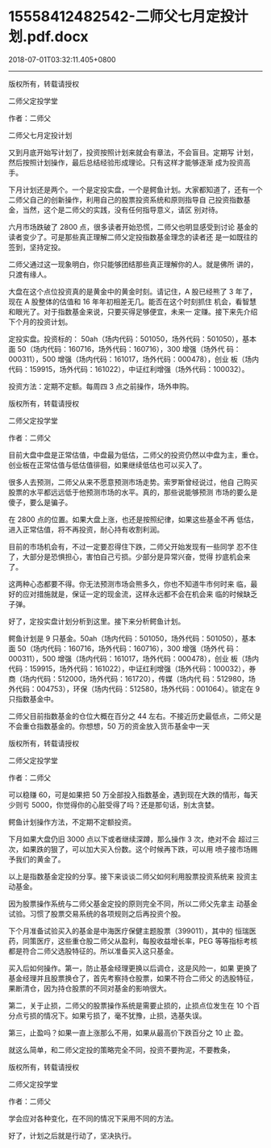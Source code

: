 # 15558412482542-二师父七月定投计划.pdf.docx

2018-07-01T03:32:11.405+0800

----

版权所有，转载请授权

二师父定投学堂

作者：二师父

二师父七月定投计划 

又到月底开始写计划了，投资按照计划来就会有章法，不会盲目。定期写 计划，然后按照计划操作，最后总结经验形成理论。只有这样才能够逐渐 成为投资高手。 

下月计划还是两个。一个是定投实盘，一个是鳄鱼计划。大家都知道了，还有一个二师父自己的创新操作，利用自己的股票投资系统和原则指导自 己投资指数基金，当然，这个是二师父的实践，没有任何指导意义，请区 别对待。 

六月市场跌破了 2800 点，很多读者开始恐慌，二师父也明显感受到讨论 基金的读者变少了。可是那些真正理解二师父定投指数基金理念的读者还 是一如既往的签到，坚持定投。 

二师父通过这一现象明白，你只能够团结那些真正理解你的人。就是佛所 讲的，只渡有缘人。 

大盘在这个点位投资真的是黄金中的黄金时刻。请记住，A 股已经熊了 3 年了，现在 A 股整体的估值和 16 年年初相差无几。能否在这个时刻抓住 机会，看智慧和眼光了。对于指数基金来说，只要买得足够便宜，未来一 定赚。接下来先介绍下个月的投资计划。 

定投实盘。投资标的： 50ah（场内代码：501050，场外代码：501050），基本面 50（场内代码：160716，场外代码：160716），300 增强（场外代 码：000311），500 增强（场内代码：161017，场外代码：000478），创业 板（场内代码：159915，场外代码：161022），中证红利增强（场外代码：100032）。 

投资方法：定期不定额。每周四 3 点之前操作，场外申购。 

版权所有，转载请授权

二师父定投学堂

作者：二师父

目前大盘中盘是正常估值，中盘最为低估，二师父的投资仍然以中盘为主，重仓。创业板在正常估值与低估值徘徊，如果继续低估也可以买入了。 

很多人去预测，二师父从来不愿意预测市场走势。索罗斯曾经说过，他自 己购买股票的水平都远远低于他预测市场的水平。真的，那些说能够预测 市场的要么是傻子，要么是骗子。 

在 2800 点的位置。如果大盘上涨，也还是按照纪律，如果这些基金不再 低估，进入正常估值，将不再投资，耐心持有收割利润。 

目前的市场机会有，不过一定要忍得住下跌，二师父开始发现有一些同学 忍不住了，大部分是恐惧担心，害怕自己亏损。少部分是异常兴奋，觉得 抄底机会来了。 

这两种心态都要不得。你无法预测市场会熊多久，你也不知道牛市何时来 临，最好的应对措施就是，保证一定的现金流，这样永远都不会在机会来 临的时候缺乏子弹。 

好了，定投实盘计划分析到这里。接下来分析鳄鱼计划。 

鳄鱼计划是 9 只基金。50ah（场内代码：501050，场外代码：501050），基本面 50（场内代码：160716，场外代码：160716），300 增强（场外代 码：000311），500 增强（场内代码：161017，场外代码：000478），创业 板（场内代码：159915，场外代码：161022），中证红利增强（场外代码：100032），券商（场内代码：512000，场外代码：161720），传媒（场内代 码：512980，场外代码：004753），环保（场内代码：512580，场外代码：001064）。锁定在 9 只指数基金中。 

二师父目前指数基金的仓位大概在百分之 44 左右。不接近历史最低点，二师父是不会重仓指数基金的。你想想，50 万的资金放入货币基金中一天

版权所有，转载请授权

二师父定投学堂

作者：二师父

可以稳赚 60，可是如果把 50 万全部投入指数基金，遇到现在大跌的情形，每天少则亏 5000，你觉得你的心脏受得了吗？还是那句话，别太贪婪。 

鳄鱼计划操作方法，不定期不定额投资。 

下月如果大盘仍旧 3000 点以下或者继续深蹲，那么操作 3 次，绝对不会 超过三次，如果跌的狠了，可以加大买入份数。这个时候再下跌，可以用 喷子接市场赐予我们的黄金了。 

以上是指数基金定投的分享。接下来谈谈二师父如何利用股票投资系统来 投资主动基金。 

因为股票操作系统与二师父基金定投的原则完全不同，所以二师父先拿主 动基金试验。习惯了股票交易系统的各项规则之后再投资个股。 

下个月准备试验买入的基金是中海医疗保健主题股票（399011），其中的 恒瑞医药，同策医疗，这些重仓股二师父从盈利，每股收益增长率，PEG 等等指标考核都是符合二师父选股特征的。所以准备买入这只基金。 

买入后如何操作。第一，防止基金经理更换以后调仓，这是风险一，如果 更换了基金经理并且股票换仓了，首先考察持仓股票，如果不符合二师父 的选股特征，果断清仓，因为持仓股票的不同对基金的影响很大。 

第二，关于止损，二师父的股票操作系统是需要止损的，止损点位发生在 10 个百分点亏损的情况下。如果亏损了，毫不犹豫，止损，选基失误。 

第三，止盈吗？如果一直上涨那么不用，如果从最高价下跌百分之 10 止 盈。 

就这么简单，和二师父定投的策略完全不同，投资不要拘泥，不要教条，

版权所有，转载请授权

二师父定投学堂

作者：二师父

学会应对各种变化，在不同的情况下采用不同的方法。 

好了，计划之后就是行动了，坚决执行。 

